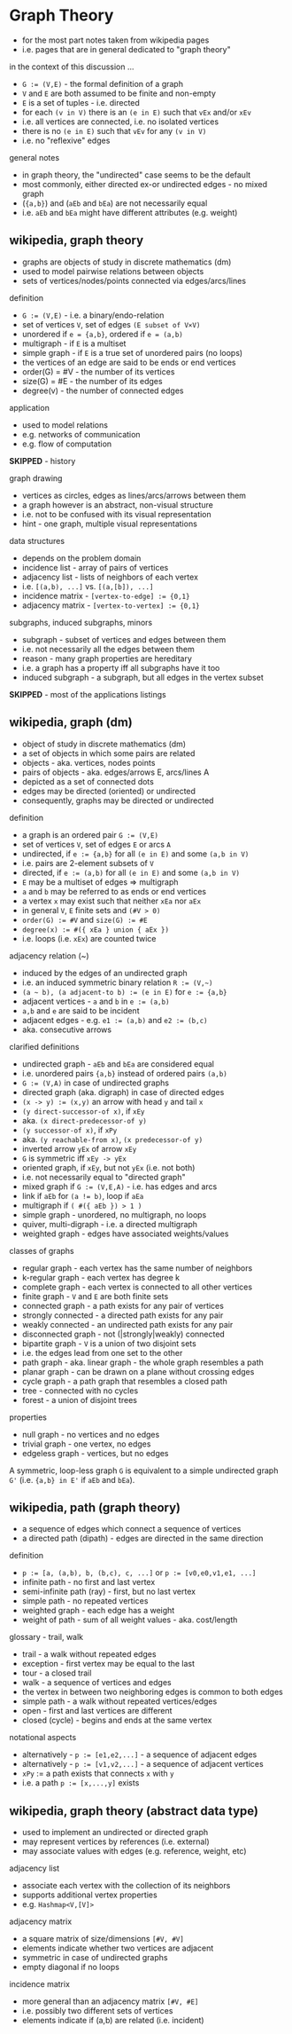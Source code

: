 
<!-- ======================================================================= -->
# Graph Theory

* for the most part notes taken from wikipedia pages
* i.e. pages that are in general dedicated to "graph theory"

in the context of this discussion ...

* `G := (V,E)` - the formal definition of a graph
* `V` and `E` are both assumed to be finite and non-empty
* `E` is a set of tuples - i.e. directed
* for each `(v in V)` there is an `(e in E)` such that `vEx` and/or `xEv`
* i.e. all vertices are connected, i.e. no isolated vertices
* there is no `(e in E)` such that `vEv` for any `(v in V)`
* i.e. no "reflexive" edges

general notes

* in graph theory, the "undirected" case seems to be the default
* most commonly, either directed ex-or undirected edges - no mixed graph
* (`{a,b}`) and (`aEb` and `bEa`) are not necessarily equal
* i.e. `aEb` and `bEa` might have different attributes (e.g. weight)

<!-- ======================================================================= -->
## wikipedia, graph theory

* graphs are objects of study in discrete mathematics (dm)
* used to model pairwise relations between objects
* sets of vertices/nodes/points connected via edges/arcs/lines

definition

* `G := (V,E)` - i.e. a binary/endo-relation
* set of vertices `V`, set of edges `(E subset of V×V)`
* unordered if `e = {a,b}`, ordered if `e = (a,b)`
* multigraph - if `E` is a multiset
* simple graph - if `E` is a true set of unordered pairs (no loops)
* the vertices of an edge are said to be ends or end vertices
* order(G) = #V - the number of its vertices
* size(G) = #E - the number of its edges
* degree(v) - the number of connected edges

application

* used to model relations
* e.g. networks of communication
* e.g. flow of computation

**SKIPPED** - history

graph drawing

* vertices as circles, edges as lines/arcs/arrows between them
* a graph however is an abstract, non-visual structure
* i.e. not to be confused with its visual representation
* hint - one graph, multiple visual representations

data structures

* depends on the problem domain
* incidence list - array of pairs of vertices
* adjacency list - lists of neighbors of each vertex
* i.e. `[(a,b), ...]` vs. `[(a,[b]), ...]`
* incidence matrix - `[vertex-to-edge] := {0,1}`
* adjacency matrix - `[vertex-to-vertex] := {0,1}`

subgraphs, induced subgraphs, minors

* subgraph - subset of vertices and edges between them
* i.e. not necessarily all the edges between them
* reason - many graph properties are hereditary
* i.e. a graph has a property iff all subgraphs have it too
* induced subgraph - a subgraph, but all edges in the vertex subset

**SKIPPED** - most of the applications listings

<!-- ======================================================================= -->
## wikipedia, graph (dm)

* object of study in discrete mathematics (dm)
* a set of objects in which some pairs are related
* objects - aka. vertices, nodes points
* pairs of objects - aka. edges/arrows E, arcs/lines A
* depicted as a set of connected dots
* edges may be directed (oriented) or undirected
* consequently, graphs may be directed or undirected

definition

* a graph is an ordered pair `G := (V,E)`
* set of vertices `V`, set of edges `E` or arcs `A`
* undirected, if `e := {a,b}` for all `(e in E)` and some `(a,b in V)`
* i.e. pairs are 2-element subsets of `V`
* directed, if `e := (a,b)` for all `(e in E)` and some `(a,b in V)`
* `E` may be a multiset of edges => multigraph
* `a` and `b` may be referred to as ends or end vertices
* a vertex `x` may exist such that neither `xEa` nor `aEx`
* in general `V`, `E` finite sets and `(#V > 0)`
* `order(G) := #V` and `size(G) := #E`
* `degree(x) := #({ xEa } union { aEx })`
* i.e. loops (i.e. `xEx`) are counted twice

adjacency relation (~)

* induced by the edges of an undirected graph
* i.e. an induced symmetric binary relation `R := (V,~)`
* `(a ~ b), (a adjacent-to b) := (e in E)` for `e := {a,b}`
* adjacent vertices - `a` and `b` in `e := (a,b)`
* `a,b` and `e` are said to be incident
* adjacent edges - e.g. `e1 := (a,b)` and `e2 := (b,c)`
* aka. consecutive arrows

clarified definitions

* undirected graph - `aEb` and `bEa` are considered equal
* i.e. unordered pairs `{a,b}` instead of ordered pairs `(a,b)`
* `G := (V,A)` in case of undirected graphs
* directed graph (aka. digraph) in case of directed edges
* `(x -> y) := (x,y)` an arrow with head `y` and tail `x`
* `(y direct-successor-of x)`, if `xEy`
* aka. `(x direct-predecessor-of y)`
* `(y successor-of x)`, if `xPy`
* aka. `(y reachable-from x)`, `(x predecessor-of y)`
* inverted arrow `yEx` of arrow `xEy`
* `G` is symmetric iff `xEy -> yEx`
* oriented graph, if `xEy`, but not `yEx` (i.e. not both)
* i.e. not necessarily equal to "directed graph"
* mixed graph if `G := (V,E,A)` - i.e. has edges and arcs
* link if `aEb` for `(a != b)`, loop if `aEa`
* multigraph if `( #({ aEb }) > 1 )`
* simple graph - unordered, no multigraph, no loops
* quiver, multi-digraph - i.e. a directed multigraph
* weighted graph - edges have associated weights/values

classes of graphs

* regular graph - each vertex has the same number of neighbors
* k-regular graph - each vertex has degree k
* complete graph - each vertex is connected to all other vertices
* finite graph - `V` and `E` are both finite sets
* connected graph - a path exists for any pair of vertices
* strongly connected - a directed path exists for any pair
* weakly connected - an undirected path exists for any pair
* disconnected graph - not (|strongly|weakly) connected
* bipartite graph - `V` is a union of two disjoint sets
* i.e. the edges lead from one set to the other
* path graph - aka. linear graph - the whole graph resembles a path
* planar graph - can be drawn on a plane without crossing edges
* cycle graph - a path graph that resembles a closed path
* tree - connected with no cycles
* forest - a union of disjoint trees

properties

* null graph - no vertices and no edges
* trivial graph - one vertex, no edges
* edgeless graph - vertices, but no edges

A symmetric, loop-less graph `G` is equivalent to a simple undirected graph
`G'` (i.e. `{a,b} in E'` if `aEb` and `bEa`).

<!-- ======================================================================= -->
## wikipedia, path (graph theory)

* a sequence of edges which connect a sequence of vertices
* a directed path (dipath) - edges are directed in the same direction

definition

* `p := [a, (a,b), b, (b,c), c, ...]` or `p := [v0,e0,v1,e1, ...]`
* infinite path - no first and last vertex
* semi-infinite path (ray) - first, but no last vertex
* simple path - no repeated vertices
* weighted graph - each edge has a weight
* weight of path - sum of all weight values - aka. cost/length

glossary - trail, walk

* trail - a walk without repeated edges
* exception - first vertex may be equal to the last
* tour - a closed trail
* walk - a sequence of vertices and edges
* the vertex in between two neighboring edges is common to both edges
* simple path - a walk without repeated vertices/edges
* open - first and last vertices are different
* closed (cycle) - begins and ends at the same vertex

notational aspects

* alternatively - `p := [e1,e2,...]` - a sequence of adjacent edges
* alternatively - `p := [v1,v2,...]` - a sequence of adjacent vertices
* `xPy` := a path exists that connects `x` with `y`
* i.e. a path `p := [x,...,y]` exists

<!-- ======================================================================= -->
## wikipedia, graph theory (abstract data type)

* used to implement an undirected or directed graph
* may represent vertices by references (i.e. external)
* may associate values with edges (e.g. reference, weight, etc)

adjacency list

* associate each vertex with the collection of its neighbors
* supports additional vertex properties
* e.g. `Hashmap<V,[V]>`

adjacency matrix

* a square matrix of size/dimensions `[#V, #V]`
* elements indicate whether two vertices are adjacent
* symmetric in case of undirected graphs
* empty diagonal if no loops

incidence matrix

* more general than an adjacency matrix `[#V, #E]`
* i.e. possibly two different sets of vertices
* elements indicate if (a,b) are related (i.e. incident)
